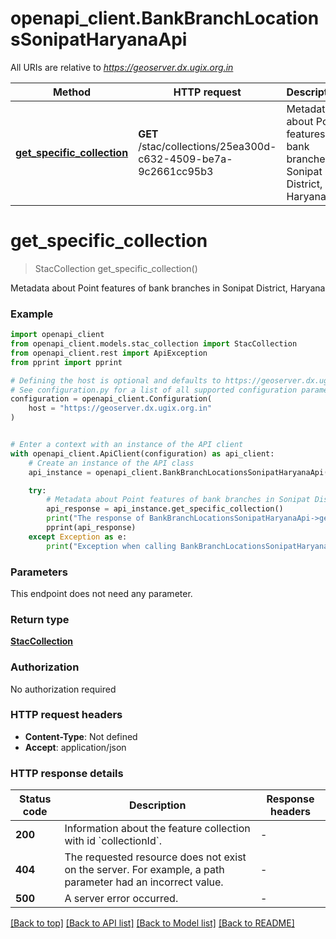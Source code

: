 # openapi_client.BankBranchLocationsSonipatHaryanaApi

All URIs are relative to *https://geoserver.dx.ugix.org.in*

Method | HTTP request | Description
------------- | ------------- | -------------
[**get_specific_collection**](BankBranchLocationsSonipatHaryanaApi.md#get_specific_collection) | **GET** /stac/collections/25ea300d-c632-4509-be7a-9c2661cc95b3 | Metadata about Point features of bank branches in Sonipat District, Haryana


# **get_specific_collection**
> StacCollection get_specific_collection()

Metadata about Point features of bank branches in Sonipat District, Haryana

### Example


```python
import openapi_client
from openapi_client.models.stac_collection import StacCollection
from openapi_client.rest import ApiException
from pprint import pprint

# Defining the host is optional and defaults to https://geoserver.dx.ugix.org.in
# See configuration.py for a list of all supported configuration parameters.
configuration = openapi_client.Configuration(
    host = "https://geoserver.dx.ugix.org.in"
)


# Enter a context with an instance of the API client
with openapi_client.ApiClient(configuration) as api_client:
    # Create an instance of the API class
    api_instance = openapi_client.BankBranchLocationsSonipatHaryanaApi(api_client)

    try:
        # Metadata about Point features of bank branches in Sonipat District, Haryana
        api_response = api_instance.get_specific_collection()
        print("The response of BankBranchLocationsSonipatHaryanaApi->get_specific_collection:\n")
        pprint(api_response)
    except Exception as e:
        print("Exception when calling BankBranchLocationsSonipatHaryanaApi->get_specific_collection: %s\n" % e)
```



### Parameters

This endpoint does not need any parameter.

### Return type

[**StacCollection**](StacCollection.md)

### Authorization

No authorization required

### HTTP request headers

 - **Content-Type**: Not defined
 - **Accept**: application/json

### HTTP response details

| Status code | Description | Response headers |
|-------------|-------------|------------------|
**200** | Information about the feature collection with id &#x60;collectionId&#x60;. |  -  |
**404** | The requested resource does not exist on the server. For example, a path parameter had an incorrect value. |  -  |
**500** | A server error occurred. |  -  |

[[Back to top]](#) [[Back to API list]](../README.md#documentation-for-api-endpoints) [[Back to Model list]](../README.md#documentation-for-models) [[Back to README]](../README.md)

